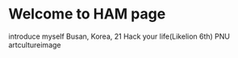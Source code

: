 # Welcome to HAM page

introduce myself
Busan, Korea, 21
Hack your life(Likelion 6th)
PNU artcultureimage


